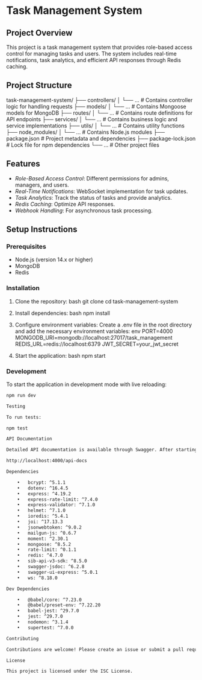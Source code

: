 # Task Management System

## Project Overview

This project is a task management system that provides role-based access control for managing tasks and users. The system includes real-time notifications, task analytics, and efficient API responses through Redis caching.

## Project Structure

task-management-system/
├── controllers/
│   └── …                                                   # Contains controller logic for handling requests
├── models/
│   └── …                                                   # Contains Mongoose models for MongoDB
├── routes/
│   └── …                                                   # Contains route definitions for API endpoints
├── services/
│   └── …                                                   # Contains business logic and service implementations
├── utils/
│   └── …                                                   # Contains utility functions
├── node_modules/
│   └── …                                                   # Contains Node.js modules
├── package.json                                            # Project metadata and dependencies
├── package-lock.json                                       # Lock file for npm dependencies
└── …                                                       # Other project files

## Features

- *Role-Based Access Control*: Different permissions for admins, managers, and users.
- *Real-Time Notifications*: WebSocket implementation for task updates.
- *Task Analytics*: Track the status of tasks and provide analytics.
- *Redis Caching*: Optimize API responses.
- *Webhook Handling*: For asynchronous task processing.

## Setup Instructions

### Prerequisites

- Node.js (version 14.x or higher)
- MongoDB
- Redis

### Installation

1. Clone the repository:
    bash
    git clone <repository-url>
    cd task-management-system
    

2. Install dependencies:
    bash
    npm install
    

3. Configure environment variables:
    Create a .env file in the root directory and add the necessary environment variables:
    env
    PORT=4000
    MONGODB_URI=mongodb://localhost:27017/task_management
    REDIS_URL=redis://localhost:6379
    JWT_SECRET=your_jwt_secret
    

4. Start the application:
    bash
    npm start
    

### Development

To start the application in development mode with live reloading:
```bash
npm run dev

Testing

To run tests:

npm test

API Documentation

Detailed API documentation is available through Swagger. After starting the application, visit:

http://localhost:4000/api-docs

Dependencies

	•	bcrypt: ^5.1.1
	•	dotenv: ^16.4.5
	•	express: ^4.19.2
	•	express-rate-limit: ^7.4.0
	•	express-validator: ^7.1.0
	•	helmet: ^7.1.0
	•	ioredis: ^5.4.1
	•	joi: ^17.13.3
	•	jsonwebtoken: ^9.0.2
	•	mailgun-js: ^0.6.7
	•	moment: ^2.30.1
	•	mongoose: ^8.5.2
	•	rate-limit: ^0.1.1
	•	redis: ^4.7.0
	•	sib-api-v3-sdk: ^8.5.0
	•	swagger-jsdoc: ^6.2.8
	•	swagger-ui-express: ^5.0.1
	•	ws: ^8.18.0

Dev Dependencies

	•	@babel/core: ^7.23.0
	•	@babel/preset-env: ^7.22.20
	•	babel-jest: ^29.7.0
	•	jest: ^29.7.0
	•	nodemon: ^3.1.4
	•	supertest: ^7.0.0

Contributing

Contributions are welcome! Please create an issue or submit a pull request.

License

This project is licensed under the ISC License.